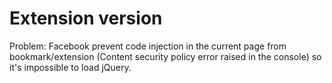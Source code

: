 # Extension version
Problem: Facebook prevent code injection in the current page from bookmark/extension (Content security policy error raised in the console) so it's impossible to load jQuery.
